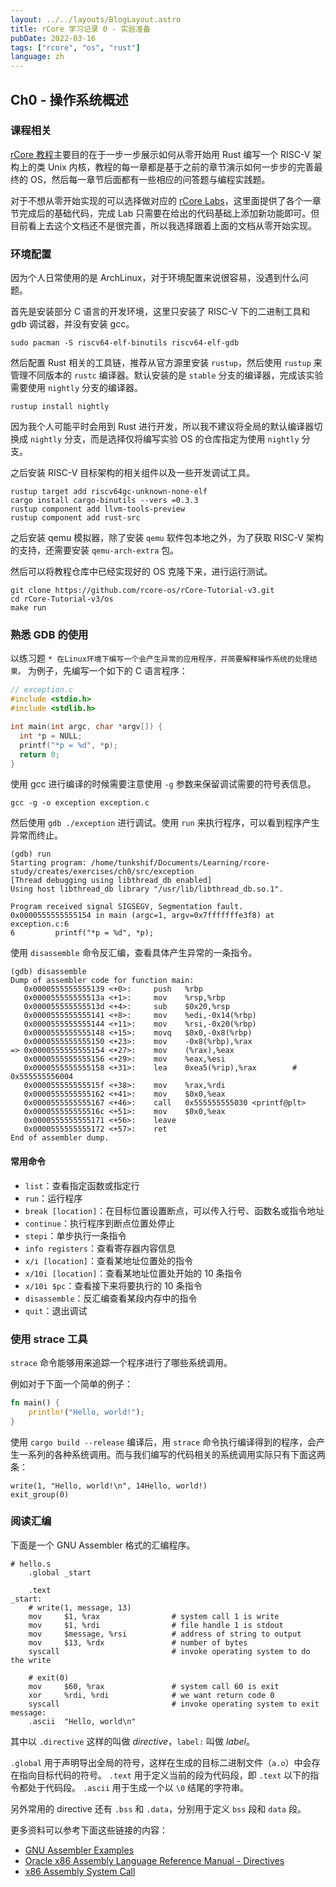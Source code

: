 ```yaml
---
layout: ../../layouts/BlogLayout.astro
title: rCore 学习记录 0 - 实验准备
pubDate: 2022-03-16
tags: ["rcore", "os", "rust"]
language: zh
---
```


## Ch0 - 操作系统概述

### 课程相关

[rCore 教程][0]主要目的在于一步一步展示如何从零开始用 Rust 编写一个 RISC-V 架构上的类 Unix 内核，教程的每一章都是基于之前的章节演示如何一步步的完善最终的 OS，然后每一章节后面都有一些相应的问答题与编程实践题。

对于不想从零开始实现的可以选择做对应的 [rCore Labs][1]，这里面提供了各个一章节完成后的基础代码，完成 Lab 只需要在给出的代码基础上添加新功能即可。但目前看上去这个文档还不是很完善，所以我选择跟着上面的文档从零开始实现。

### 环境配置

因为个人日常使用的是 ArchLinux，对于环境配置来说很容易，没遇到什么问题。

首先是安装部分 C 语言的开发环境，这里只安装了 RISC-V 下的二进制工具和 gdb 调试器，并没有安装 gcc。

```shell
sudo pacman -S riscv64-elf-binutils riscv64-elf-gdb
```

然后配置 Rust 相关的工具链，推荐从官方源里安装 `rustup`，然后使用 `rustup` 来管理不同版本的 `rustc` 编译器。默认安装的是 `stable` 分支的编译器，完成该实验需要使用 `nightly` 分支的编译器。

```shell
rustup install nightly
```

因为我个人可能平时会用到 Rust 进行开发，所以我不建议将全局的默认编译器切换成 `nightly` 分支，而是选择仅将编写实验 OS 的仓库指定为使用 `nightly` 分支。

之后安装 RISC-V 目标架构的相关组件以及一些开发调试工具。

```shell
rustup target add riscv64gc-unknown-none-elf
cargo install cargo-binutils --vers =0.3.3
rustup component add llvm-tools-preview
rustup component add rust-src
```

之后安装 qemu 模拟器，除了安装 `qemu` 软件包本地之外，为了获取 RISC-V 架构的支持，还需要安装 `qemu-arch-extra` 包。

然后可以将教程仓库中已经实现好的 OS 克隆下来，进行运行测试。

```shell
git clone https://github.com/rcore-os/rCore-Tutorial-v3.git
cd rCore-Tutorial-v3/os
make run
```

### 熟悉 GDB 的使用

以练习题 `* 在Linux环境下编写一个会产生异常的应用程序，并简要解释操作系统的处理结果。` 为例子，先编写一个如下的 C 语言程序：

```c
// exception.c
#include <stdio.h>
#include <stdlib.h>

int main(int argc, char *argv[]) {
  int *p = NULL;
  printf("*p = %d", *p);
  return 0;
}
```

使用 gcc 进行编译的时候需要注意使用 `-g` 参数来保留调试需要的符号表信息。

```shell
gcc -g -o exception exception.c
```

然后使用 `gdb ./exception` 进行调试。使用 `run` 来执行程序，可以看到程序产生异常而终止。

```shell
(gdb) run
Starting program: /home/tunkshif/Documents/Learning/rcore-study/creates/exercises/ch0/src/exception
[Thread debugging using libthread_db enabled]
Using host libthread_db library "/usr/lib/libthread_db.so.1".

Program received signal SIGSEGV, Segmentation fault.
0x0000555555555154 in main (argc=1, argv=0x7fffffffe3f8) at exception.c:6
6         printf("*p = %d", *p);
```

使用 `disassemble` 命令反汇编，查看具体产生异常的一条指令。

```shell
(gdb) disassemble
Dump of assembler code for function main:
   0x0000555555555139 <+0>:     push   %rbp
   0x000055555555513a <+1>:     mov    %rsp,%rbp
   0x000055555555513d <+4>:     sub    $0x20,%rsp
   0x0000555555555141 <+8>:     mov    %edi,-0x14(%rbp)
   0x0000555555555144 <+11>:    mov    %rsi,-0x20(%rbp)
   0x0000555555555148 <+15>:    movq   $0x0,-0x8(%rbp)
   0x0000555555555150 <+23>:    mov    -0x8(%rbp),%rax
=> 0x0000555555555154 <+27>:    mov    (%rax),%eax
   0x0000555555555156 <+29>:    mov    %eax,%esi
   0x0000555555555158 <+31>:    lea    0xea5(%rip),%rax        # 0x555555556004
   0x000055555555515f <+38>:    mov    %rax,%rdi
   0x0000555555555162 <+41>:    mov    $0x0,%eax
   0x0000555555555167 <+46>:    call   0x555555555030 <printf@plt>
   0x000055555555516c <+51>:    mov    $0x0,%eax
   0x0000555555555171 <+56>:    leave
   0x0000555555555172 <+57>:    ret
End of assembler dump.
```

#### 常用命令

- `list`：查看指定函数或指定行
- `run`：运行程序
- `break [location]`：在目标位置设置断点，可以传入行号、函数名或指令地址
- `continue`：执行程序到断点位置处停止
- `stepi`：单步执行一条指令
- `info registers`：查看寄存器内容信息
- `x/i [location]`：查看某地址位置处的指令
- `x/10i [location]`：查看某地址位置处开始的 10 条指令
- `x/10i $pc`：查看接下来将要执行的 10 条指令
- `disassemble`：反汇编查看某段内存中的指令
- `quit`：退出调试

### 使用 strace 工具

`strace` 命令能够用来追踪一个程序进行了哪些系统调用。

例如对于下面一个简单的例子：

```rust
fn main() {
    println!("Hello, world!");
}
```

使用 `cargo build --release` 编译后，用 `strace` 命令执行编译得到的程序，会产生一系列的各种系统调用。而与我们编写的代码相关的系统调用实际只有下面这两条：

```shell
write(1, "Hello, world!\n", 14Hello, world!)
exit_group(0)
```

### 阅读汇编

下面是一个 GNU Assembler 格式的汇编程序。

```shell
# hello.s
    .global _start

    .text
_start:
    # write(1, message, 13)
    mov     $1, %rax                # system call 1 is write
    mov     $1, %rdi                # file handle 1 is stdout
    mov     $message, %rsi          # address of string to output
    mov     $13, %rdx               # number of bytes
    syscall                         # invoke operating system to do the write

    # exit(0)
    mov     $60, %rax               # system call 60 is exit
    xor     %rdi, %rdi              # we want return code 0
    syscall                         # invoke operating system to exit
message:
    .ascii  "Hello, world\n"
```

其中以 `.directive` 这样的叫做 *directive*，`label:` 叫做 *label*。

`.global` 用于声明导出全局的符号，这样在生成的目标二进制文件（`a.o`）中会存在指向目标代码的符号。
`.text` 用于定义当前的段为代码段，即 `.text` 以下的指令都处于代码段。
`.ascii` 用于生成一个以 `\0` 结尾的字符串。

另外常用的 directive 还有 `.bss` 和 `.data`，分别用于定义 `bss` 段和 `data` 段。

更多资料可以参考下面这些链接的内容：

- [GNU Assembler Examples](https://cs.lmu.edu/~ray/notes/gasexamples/)
- [Oracle x86 Assembly Language Reference Manual - Directives](https://docs.oracle.com/cd/E26502_01/html/E28388/eoiyg.html)
- [x86 Assembly System Call](https://en.wikibooks.org/wiki/X86_Assembly/Interfacing_with_Linux)

[0]: https://rcore-os.github.io/rCore-Tutorial-Book-v3/index.html#
[1]: https://rcore-os.github.io/rCore-Tutorial-deploy/
